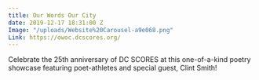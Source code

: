 ```yaml
---
title: Our Words Our City
date: 2019-12-17 18:31:00 Z
Image: "/uploads/Website%20Carousel-a9e068.png"
Link: https://owoc.dcscores.org/
---
```


Celebrate the 25th anniversary of DC SCORES at this one-of-a-kind poetry showcase featuring poet-athletes and special guest, Clint Smith!